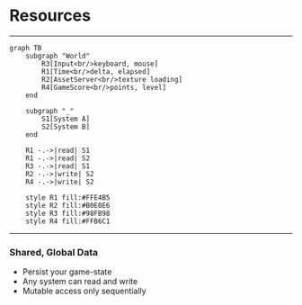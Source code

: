 # Resources

---

```mermaid
graph TB
    subgraph "World"
        R3[Input<br/>keyboard, mouse]
        R1[Time<br/>delta, elapsed]
        R2[AssetServer<br/>texture loading]
        R4[GameScore<br/>points, level]
    end

    subgraph "_"
        S1[System A]
        S2[System B]
    end

    R1 -.->|read| S1
    R1 -.->|read| S2
    R3 -.->|read| S1
    R2 -.->|write| S2
    R4 -.->|write| S2

    style R1 fill:#FFE4B5
    style R2 fill:#B0E0E6
    style R3 fill:#98FB98
    style R4 fill:#FFB6C1
```

---

### Shared, Global Data
- Persist your game-state
- Any system can read and write
- Mutable access only sequentially
